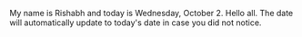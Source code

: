 My name is Rishabh and today is Wednesday, October 2. Hello all. The date will automatically update to today's date in case you did not notice.

